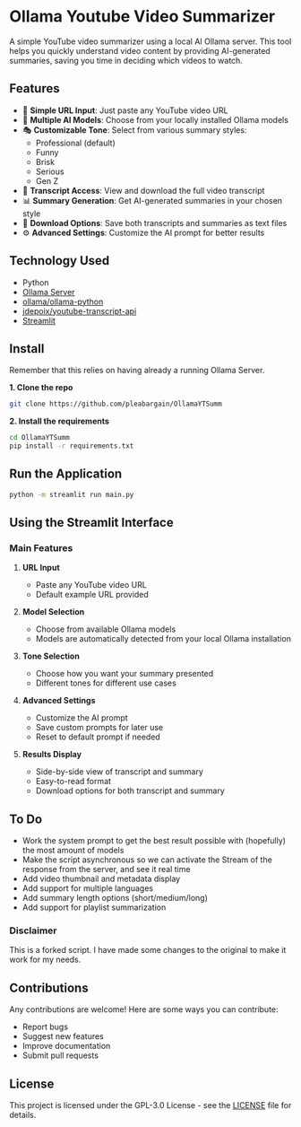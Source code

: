 # Ollama Youtube Video Summarizer


A simple YouTube video summarizer using a local AI Ollama server. This tool helps you quickly understand video content by providing AI-generated summaries, saving you time in deciding which videos to watch.

## Features
- 🎯 **Simple URL Input**: Just paste any YouTube video URL
- 🤖 **Multiple AI Models**: Choose from your locally installed Ollama models
- 🎭 **Customizable Tone**: Select from various summary styles:
  - Professional (default)
  - Funny
  - Brisk
  - Serious
  - Gen Z
- 📝 **Transcript Access**: View and download the full video transcript
- 📊 **Summary Generation**: Get AI-generated summaries in your chosen style
- 💾 **Download Options**: Save both transcripts and summaries as text files
- ⚙️ **Advanced Settings**: Customize the AI prompt for better results

## Technology Used
* Python
* [Ollama Server](https://ollama.com/)
* [ollama/ollama-python](https://github.com/ollama/ollama-python)
* [jdepoix/youtube-transcript-api](https://github.com/jdepoix/youtube-transcript-api/)
* [Streamlit](https://streamlit.io/)

## Install
Remember that this relies on having already a running Ollama Server.

**1. Clone the repo**
```bash
git clone https://github.com/pleabargain/OllamaYTSumm
```

**2. Install the requirements**
```bash
cd OllamaYTSumm
pip install -r requirements.txt
```

## Run the Application
```bash
python -m streamlit run main.py
```

## Using the Streamlit Interface

### Main Features
1. **URL Input**
   - Paste any YouTube video URL
   - Default example URL provided

2. **Model Selection**
   - Choose from available Ollama models
   - Models are automatically detected from your local Ollama installation

3. **Tone Selection**
   - Choose how you want your summary presented
   - Different tones for different use cases

4. **Advanced Settings**
   - Customize the AI prompt
   - Save custom prompts for later use
   - Reset to default prompt if needed

5. **Results Display**
   - Side-by-side view of transcript and summary
   - Easy-to-read format
   - Download options for both transcript and summary

## To Do 
* Work the system prompt to get the best result possible with (hopefully) the most amount of models
* Make the script asynchronous so we can activate the Stream of the response from the server, and see it real time
* Add video thumbnail and metadata display
* Add support for multiple languages
* Add summary length options (short/medium/long)
* Add support for playlist summarization

### Disclaimer
This is a forked script. I have made some changes to the original to make it work for my needs.

## Contributions
Any contributions are welcome! Here are some ways you can contribute:
- Report bugs
- Suggest new features
- Improve documentation
- Submit pull requests

## License
This project is licensed under the GPL-3.0 License - see the [LICENSE](LICENSE) file for details.
